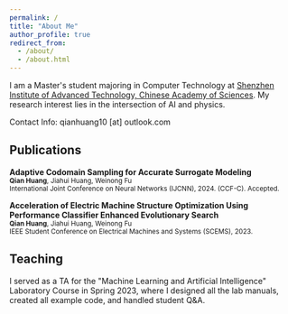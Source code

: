 ```yaml
---
permalink: /
title: "About Me"
author_profile: true
redirect_from: 
  - /about/
  - /about.html
---
```


I am a Master's student majoring in Computer Technology at [Shenzhen Institute of Advanced Technology, Chinese Academy of Sciences](https://www.siat.ac.cn). My research interest lies in the intersection of AI and physics.

Contact Info: qianhuang10 [at] outlook.com

Publications
---
**Adaptive Codomain Sampling for Accurate Surrogate Modeling**<br>
<small>**Qian Huang**, Jiahui Huang, Weinong Fu<br></small>
<small>International Joint Conference on Neural Networks (IJCNN), 2024. (CCF-C). Accepted.</small>


**Acceleration of Electric Machine Structure Optimization Using Performance Classifier Enhanced Evolutionary Search**<br>
<small>**Qian Huang**, Jiahui Huang, Weinong Fu<br></small>
<small>IEEE Student Conference on Electrical Machines and Systems (SCEMS), 2023.</small> 


Teaching
---
I served as a TA for the "Machine Learning and Artificial Intelligence" Laboratory Course in Spring 2023, where I designed all the lab manuals, created all example code, and handled student Q&A.
